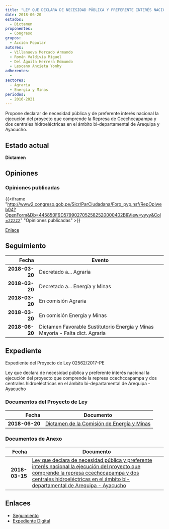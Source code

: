 ```yaml
---
title: "LEY QUE DECLARA DE NECESIDAD PÚBLICA Y PREFERENTE INTERÉS NACIONAL LA EJECUCIÓN DEL PROYECTO QUE COMPRENDE LA REPRESA CCECHCCAPAMPA Y DOS CENTRALES HIDROELÉCTRICAS EN EL ÁMBITO BI-DEPARTAMENTAL DE AREQUIPA-AYACUCHO"
date: 2018-06-20
estados: 
  - Dictamen
proponentes: 
  - Congreso
grupos: 
  - Acción Popular
autores: 
  - Villanueva Mercado Armando
  - Román Valdivia Miguel
  - Del Águila Herrera Edmundo
  - Lescano Ancieta Yonhy
adherentes: 
  - 
sectores: 
  - Agraria
  - Energía y Minas
periodos: 
  - 2016-2021
---
```


Propone declarar de necesidad pública y de preferente interés nacional la ejecución del proyecto que comprende la Represa de Ccechccapampa y dos centrales hidroeléctricas en el ámbito bi-departamental de Arequipa y Ayacucho.


## Estado actual

**Dictamen**

## Opiniones

### Opiniones publicadas

{{<iframe "http://www2.congreso.gob.pe/Sicr/ParCiudadana/Foro_pvp.nsf/RepOpiweb04?OpenForm&Db=445850F9D5799027052582520000402B&View=yyyy&Col=zzzzz" "Opiniones publicadas" >}}

[Enlace](http://www2.congreso.gob.pe/Sicr/ParCiudadana/Foro_pvp.nsf/RepOpiweb04?OpenForm&Db=445850F9D5799027052582520000402B&View=yyyy&Col=zzzzz)

## Seguimiento

| Fecha | Evento |
|------:|--------|
| **2018-03-20** | Decretado a... Agraria|
| **2018-03-20** | Decretado a... Energía y Minas|
| **2018-03-20** | En comisión Agraria|
| **2018-03-20** | En comisión Energía y Minas|
| **2018-06-20** | Dictamen Favorable Sustitutorio Energía y Minas Mayoria - Falta dict. Agraria|


## Expediente

Expediente del Proyecto de Ley 02562/2017-PE

Ley que declara de necesidad pública y preferente interés nacional la ejecución del proyecto que comprende la represa ccechccapampa y dos centrales hidroeléctricas en el ámbito bi-departamental de Arequipa - Ayacucho


### Documentos del Proyecto de Ley

| Fecha | Documento |
|------:|--------|
| **2018-06-20** | [Dictamen de la Comisión de Energía y Minas](http://www.leyes.congreso.gob.pe/Documentos/2016_2021/Dictamenes/Proyectos_de_Ley/02562DC11MAY20180620.pdf) |

### Documentos de Anexo

| Fecha | Documento |
|------:|--------|
| **2018-03-15** | [Ley que declara de necesidad pública y preferente interés nacional la ejecución del proyecto que comprende la represa ccechccapampa y dos centrales hidroeléctricas en el ámbito bi-departamental de Arequipa - Ayacucho](http://www.leyes.congreso.gob.pe/Documentos/2016_2021/Proyectos_de_Ley_y_de_Resoluciones_Legislativas/PL0256220180315..pdf) |

## Enlaces 

- [Seguimiento](http://www2.congreso.gob.pe/Sicr/TraDocEstProc/CLProLey2016.nsf/f7fff46988ca05b1052578e100829cc7/142f22c95a9de5e405258251007c9aee?OpenDocument)
- [Expediente Digital](http://www2.congreso.gob.pe/Sicr/TraDocEstProc/CLProLey2016.nsf/f7fff46988ca05b1052578e100829cc7/142f22c95a9de5e405258251007c9aee?OpenDocument&Click=05257FB7005EB655.eb71d0cf91d8294e05256cdf006b5706/$Body/0.1C6C)
